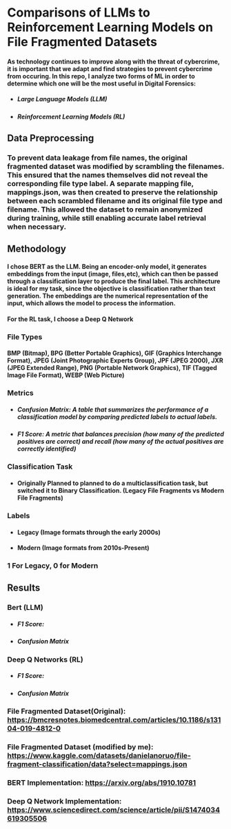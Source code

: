 # Comparisons of LLMs to Reinforcement Learning Models on File Fragmented Datasets 

#### As technology continues to improve along with the threat of cybercrime, it is important that we adapt and find strategies to prevent cybercrime from occuring. In this repo, I analyze two forms of ML in order to determine which one will be the most useful in Digital Forensics:

- ##### Large Language Models (LLM)
- ##### Reinforcement Learning Models (RL)


## Data Preprocessing

### To prevent data leakage from file names, the original fragmented dataset was modified by scrambling the filenames. This ensured that the names themselves did not reveal the corresponding file type label. A separate mapping file, mappings.json, was then created to preserve the relationship between each scrambled filename and its original file type and filename. This allowed the dataset to remain anonymized during training, while still enabling accurate label retrieval when necessary.


## Methodology
#### I chose BERT as the LLM. Being an encoder-only model, it generates embeddings from the input (image, files,etc), which can then be passed through a classification layer to produce the final label. This architecture is ideal for my task, since the objective is classification rather than text generation. The embeddings are the numerical representation of the input, which allows the model to process the information.

#### For the RL task, I choose a Deep Q Network

### File Types 
#### BMP (Bitmap), BPG (Better Portable Graphics), GIF (Graphics Interchange Format), JPEG (Joint Photographic Experts Group), JPF (JPEG 2000), JXR (JPEG Extended Range), PNG (Portable Network Graphics), TIF (Tagged Image File Format), WEBP (Web Picture)

### Metrics
- ##### Confusion Matrix: A table that summarizes the performance of a classification model by comparing predicted labels to actual labels.
- ##### F1 Score: A metric that balances precision (how many of the predicted positives are correct) and recall (how many of the actual positives are correctly identified)

### Classification Task
- #### Originally Planned to planned to do a multiclassification task, but switched it to Binary Classification. (Legacy File Fragments vs Modern File Fragments)

### Labels
- #### Legacy (Image formats through the early 2000s)
- #### Modern (Image formats from 2010s-Present)
### 1 For Legacy, 0 for Modern

## Results


### Bert (LLM)
- ##### F1 Score: 
- ##### Confusion Matrix

### Deep Q Networks (RL)
- ##### F1 Score: 
- ##### Confusion Matrix


### File Fragmented Dataset(Original): https://bmcresnotes.biomedcentral.com/articles/10.1186/s13104-019-4812-0

### File Fragmented Dataset (modified by me): https://www.kaggle.com/datasets/danielanoruo/file-fragment-classification/data?select=mappings.json

### BERT Implementation: https://arxiv.org/abs/1910.10781

### Deep Q Network Implementation: https://www.sciencedirect.com/science/article/pii/S1474034619305506